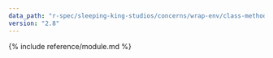 ```yaml
---
data_path: "r-spec/sleeping-king-studios/concerns/wrap-env/class-methods"
version: "2.8"
---
```


{% include reference/module.md %}
